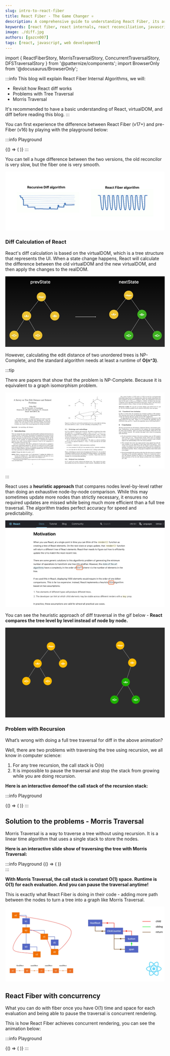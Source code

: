 ```yaml
---
slug: intro-to-react-fiber
title: React Fiber - The Game Changer ⚛️
description: A comprehensive guide to understanding React Fiber, its architecture, and how it improves React performance through concurrent rendering
keywords: [react fiber, react internals, react reconciliation, javascript, web development, concurrent rendering]
image: ./diff.jpg
authors: [gazcn007]
tags: [react, javascript, web development]
---
```


import { ReactFiberStory, MorrisTraversalStory, ConcurrentTraversalStory, DFSTraversalStory } from '@patternize/components';
import BrowserOnly from '@docusaurus/BrowserOnly';

:::info
This blog will explain React Fiber Internal Algorithms, we will:

- Revisit how React diff works
- Problems with Tree Traversal
- Morris Traversal

It's recommended to have a basic understanding of React, virtualDOM, and diff before reading this blog.
:::

You can first experience the difference between React Fiber (v17+) and pre-Fiber (v16) by playing with the playground below:

:::info Playground

<BrowserOnly>
{() => (
  <ReactFiberStory />
)}
</BrowserOnly>
:::

You can tell a huge difference between the two versions, the old reconcilor is very slow, but the fiber one is very smooth.

![](./diff.jpg)

### Diff Calculation of React

React's diff calculation is based on the virtualDOM, which is a tree structure that represents the UI. When a state change happens, React will calculate the difference between the old virtualDOM and the new virtualDOM, and then apply the changes to the realDOM.

![MinimalEDTrees](./MinimalEDTrees.jpg)

However, calculating the edit distance of two unordered trees is NP-Complete, and the standard algorithm needs at least a runtime of **O(n^3)**.

:::tip

There are papers that show that the problem is NP-Complete. Because it is equivalent to a graph isomorphism problem.

![Np-Hard.jpg](./NpHard.jpg)

:::

React uses a **heuristic approach** that compares nodes level-by-level rather than doing an exhaustive node-by-node comparison. While this may sometimes update more nodes than strictly necessary, it ensures no required updates are missed while being much more efficient than a full tree traversal. The algorithm trades perfect accuracy for speed and predictability.

![](./ReactDoc.jpg)

You can see the heuristic approach of diff traversal in the gif below - **React compares the tree level by level instead of node by node.**

![](./DiffTraversal.gif)

### Problem with Recursion

What’s wrong with doing a full tree traversal for diff in the above animation?

Well, there are two problems with traversing the tree using recursion, we all know in computer science:

1. For any tree recursion, the call stack is O(n)
2. It is impossible to pause the traversal and stop the stack from growing while you are doing recursion.

**Here is an interactive demoof the call stack of the recursion stack:**

:::info Playground

<BrowserOnly>
{() => (
  <DFSTraversalStory />
)}
</BrowserOnly>
:::

## Solution to the problems - Morris Traversal

Morris Traversal is a way to traverse a tree without using recursion. It is a linear time algorithm that uses a single stack to store the nodes.

**Here is an interactive slide show of traversing the tree with Morris Traversal:**

:::info Playground
<BrowserOnly>
{() => (
  <MorrisTraversalStory />
)}
</BrowserOnly>
<br/>
:::

**With Morris Traversal, the call stack is constant O(1) space. Runtime is O(1) for each evaluation. And you can pause the traversal anytime!**

This is exactly what React Fiber is doing in their code - adding more path between the nodes to turn a tree into a graph like Morris Traversal.

![](graph.jpg)

## React Fiber with concurrency

What you can do with fiber once you have O(1) time and space for each evaluation and being able to pause the traversal is concurrent rendering.

This is how React Fiber achieves concurrent rendering, you can see the animation below:

:::info Playground

<BrowserOnly>
{() => (
  <ConcurrentTraversalStory />
)}
</BrowserOnly>
:::